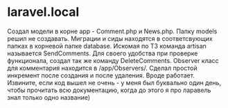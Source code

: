 # laravel.local
Создал модели в корне app - Comment.php и News.php. Папку models решил не создавать.
Миграции и сиды находятся в соответсвующих папках в корневой папке database.
Искомая по ТЗ команда artisan называется SendComments. Для своего удобства при проверке функционала, 
создал так же команду DeleteComments. Observer класс для комментария находится в /app/Observers/.
Сделал простой инкремент после создания и после удаления. Вроде работает.
Извините, если код вышел не очень - у меня был буквально один день, чтобы прочитать всю документацию,
когда до этого я про ларавель знал только одно название)
